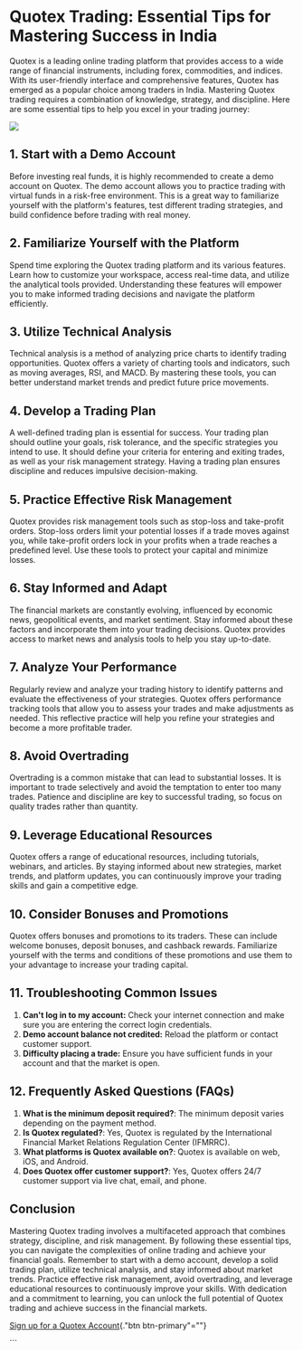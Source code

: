 # Quotex Trading: Essential Tips for Mastering Success in India

Quotex is a leading online trading platform that provides access to a
wide range of financial instruments, including forex, commodities, and
indices. With its user-friendly interface and comprehensive features,
Quotex has emerged as a popular choice among traders in India. Mastering
Quotex trading requires a combination of knowledge, strategy, and
discipline. Here are some essential tips to help you excel in your
trading journey:

[![](https://static.quotex.io/files/4_en/300_250.jpg)](https://traff.sbs/brokerqxlid)

## 1. Start with a Demo Account

Before investing real funds, it is highly recommended to create a demo
account on Quotex. The demo account allows you to practice trading with
virtual funds in a risk-free environment. This is a great way to
familiarize yourself with the platform\'s features, test different
trading strategies, and build confidence before trading with real money.

## 2. Familiarize Yourself with the Platform

Spend time exploring the Quotex trading platform and its various
features. Learn how to customize your workspace, access real-time data,
and utilize the analytical tools provided. Understanding these features
will empower you to make informed trading decisions and navigate the
platform efficiently.

## 3. Utilize Technical Analysis

Technical analysis is a method of analyzing price charts to identify
trading opportunities. Quotex offers a variety of charting tools and
indicators, such as moving averages, RSI, and MACD. By mastering these
tools, you can better understand market trends and predict future price
movements.

## 4. Develop a Trading Plan

A well-defined trading plan is essential for success. Your trading plan
should outline your goals, risk tolerance, and the specific strategies
you intend to use. It should define your criteria for entering and
exiting trades, as well as your risk management strategy. Having a
trading plan ensures discipline and reduces impulsive decision-making.

## 5. Practice Effective Risk Management

Quotex provides risk management tools such as stop-loss and take-profit
orders. Stop-loss orders limit your potential losses if a trade moves
against you, while take-profit orders lock in your profits when a trade
reaches a predefined level. Use these tools to protect your capital and
minimize losses.

## 6. Stay Informed and Adapt

The financial markets are constantly evolving, influenced by economic
news, geopolitical events, and market sentiment. Stay informed about
these factors and incorporate them into your trading decisions. Quotex
provides access to market news and analysis tools to help you stay
up-to-date.

## 7. Analyze Your Performance

Regularly review and analyze your trading history to identify patterns
and evaluate the effectiveness of your strategies. Quotex offers
performance tracking tools that allow you to assess your trades and make
adjustments as needed. This reflective practice will help you refine
your strategies and become a more profitable trader.

## 8. Avoid Overtrading

Overtrading is a common mistake that can lead to substantial losses. It
is important to trade selectively and avoid the temptation to enter too
many trades. Patience and discipline are key to successful trading, so
focus on quality trades rather than quantity.

## 9. Leverage Educational Resources

Quotex offers a range of educational resources, including tutorials,
webinars, and articles. By staying informed about new strategies, market
trends, and platform updates, you can continuously improve your trading
skills and gain a competitive edge.

## 10. Consider Bonuses and Promotions

Quotex offers bonuses and promotions to its traders. These can include
welcome bonuses, deposit bonuses, and cashback rewards. Familiarize
yourself with the terms and conditions of these promotions and use them
to your advantage to increase your trading capital.

## 11. Troubleshooting Common Issues

1.  **Can\'t log in to my account:** Check your internet connection and
    make sure you are entering the correct login credentials.
2.  **Demo account balance not credited:** Reload the platform or
    contact customer support.
3.  **Difficulty placing a trade:** Ensure you have sufficient funds in
    your account and that the market is open.

## 12. Frequently Asked Questions (FAQs)

1.  **What is the minimum deposit required?**: The minimum deposit
    varies depending on the payment method.
2.  **Is Quotex regulated?**: Yes, Quotex is regulated by the
    International Financial Market Relations Regulation Center (IFMRRC).
3.  **What platforms is Quotex available on?**: Quotex is available on
    web, iOS, and Android.
4.  **Does Quotex offer customer support?**: Yes, Quotex offers 24/7
    customer support via live chat, email, and phone.

## Conclusion

Mastering Quotex trading involves a multifaceted approach that combines
strategy, discipline, and risk management. By following these essential
tips, you can navigate the complexities of online trading and achieve
your financial goals. Remember to start with a demo account, develop a
solid trading plan, utilize technical analysis, and stay informed about
market trends. Practice effective risk management, avoid overtrading,
and leverage educational resources to continuously improve your skills.
With dedication and a commitment to learning, you can unlock the full
potential of Quotex trading and achieve success in the financial
markets.

[Sign up for a Quotex
Account](\%22https://traff.sbs/brokerqxsignup\%22){."btn
btn-primary"=""}

\`\`\`

